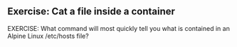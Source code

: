 ## Exercise: Cat a file inside a container


EXERCISE: What command will most quickly tell you what is contained in an Alpine Linux /etc/hosts file?

